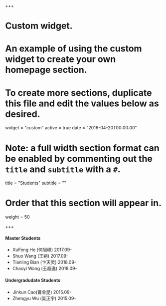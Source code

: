 +++
# Custom widget.
# An example of using the custom widget to create your own homepage section.
# To create more sections, duplicate this file and edit the values below as desired.
widget = "custom"
active = true
date = "2016-04-20T00:00:00"

# Note: a full width section format can be enabled by commenting out the `title` and `subtitle` with a `#`.
title = "Students"
subtitle = ""

# Order that this section will appear in.
weight = 50

+++
#### Master Students
- XuFeng He (何旭峰) 2017.09-
- Shuo Wang (王朔) 2017.09-
- Tianling Bian (卞天灵) 2018.09-
- Chaoyi Wang (王超逸) 2018.09-


#### Undergradudate Students
- Jinkun Cao(曹金昆) 2015.09-
- Zhengyu Wu (吴正宇) 2015.09-





